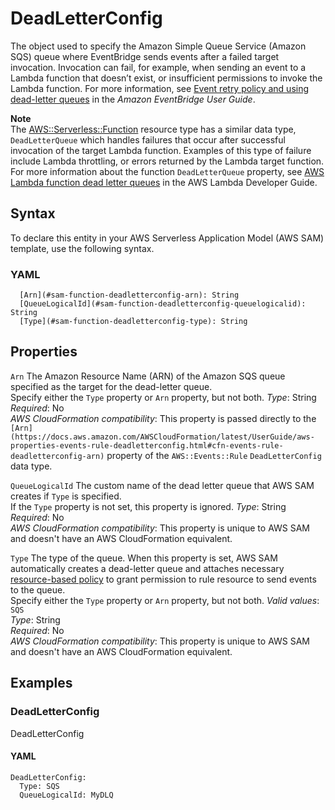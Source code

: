 # DeadLetterConfig<a name="sam-property-function-deadletterconfig"></a>

The object used to specify the Amazon Simple Queue Service \(Amazon SQS\) queue where EventBridge sends events after a failed target invocation\. Invocation can fail, for example, when sending an event to a Lambda function that doesn’t exist, or insufficient permissions to invoke the Lambda function\. For more information, see [Event retry policy and using dead\-letter queues](https://docs.aws.amazon.com/eventbridge/latest/userguide/rule-dlq.html) in the *Amazon EventBridge User Guide*\.

**Note**  
The [AWS::Serverless::Function](sam-resource-function.md) resource type has a similar data type, `DeadLetterQueue` which handles failures that occur after successful invocation of the target Lambda function\. Examples of this type of failure include Lambda throttling, or errors returned by the Lambda target function\. For more information about the function `DeadLetterQueue` property, see [AWS Lambda function dead letter queues](https://docs.aws.amazon.com/lambda/latest/dg/invocation-async.html#dlq) in the AWS Lambda Developer Guide\.

## Syntax<a name="sam-property-function-deadletterconfig-syntax"></a>

To declare this entity in your AWS Serverless Application Model \(AWS SAM\) template, use the following syntax\.

### YAML<a name="sam-property-function-deadletterconfig-syntax.yaml"></a>

```
  [Arn](#sam-function-deadletterconfig-arn): String
  [QueueLogicalId](#sam-function-deadletterconfig-queuelogicalid): String
  [Type](#sam-function-deadletterconfig-type): String
```

## Properties<a name="sam-property-function-deadletterconfig-properties"></a>

 `Arn`   <a name="sam-function-deadletterconfig-arn"></a>
The Amazon Resource Name \(ARN\) of the Amazon SQS queue specified as the target for the dead\-letter queue\.  
Specify either the `Type` property or `Arn` property, but not both\.
*Type*: String  
*Required*: No  
*AWS CloudFormation compatibility*: This property is passed directly to the `[Arn](https://docs.aws.amazon.com/AWSCloudFormation/latest/UserGuide/aws-properties-events-rule-deadletterconfig.html#cfn-events-rule-deadletterconfig-arn)` property of the `AWS::Events::Rule` `DeadLetterConfig` data type\.

 `QueueLogicalId`   <a name="sam-function-deadletterconfig-queuelogicalid"></a>
The custom name of the dead letter queue that AWS SAM creates if `Type` is specified\.  
If the `Type` property is not set, this property is ignored\.
*Type*: String  
*Required*: No  
*AWS CloudFormation compatibility*: This property is unique to AWS SAM and doesn't have an AWS CloudFormation equivalent\.

 `Type`   <a name="sam-function-deadletterconfig-type"></a>
The type of the queue\. When this property is set, AWS SAM automatically creates a dead\-letter queue and attaches necessary [resource\-based policy](https://docs.aws.amazon.com/eventbridge/latest/userguide/rule-dlq.html#dlq-perms) to grant permission to rule resource to send events to the queue\.  
Specify either the `Type` property or `Arn` property, but not both\.
*Valid values*: `SQS`  
*Type*: String  
*Required*: No  
*AWS CloudFormation compatibility*: This property is unique to AWS SAM and doesn't have an AWS CloudFormation equivalent\.

## Examples<a name="sam-property-function-deadletterconfig--examples"></a>

### DeadLetterConfig<a name="sam-property-function-deadletterconfig--examples--deadletterconfig"></a>

DeadLetterConfig

#### YAML<a name="sam-property-function-deadletterconfig--examples--deadletterconfig--yaml"></a>

```
DeadLetterConfig:
  Type: SQS
  QueueLogicalId: MyDLQ
```